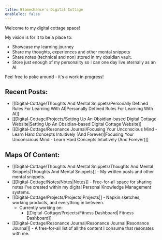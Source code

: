 ```yaml
---
title: Blamechance's Digital Cottage
enableToc: false
---
```

Welcome to my digital cottage space!

My vision is for it to be a place to:
- Showcase my learning journey
- Share my thoughts, experiences and other mental snippets
- Share notes (technical and non) stored in my obsidian vault. 
- Store just enough of my personality so I can one day live eternally as an AI 

Feel free to poke around - it's a work in progress! 



## Recent Posts: 
- [[Digital-Cottage/Thoughts And Mental Snippets/Personally Defined Rules For Learning With AI|Personally Defined Rules For Learning With AI]]
- [[Digital-Cottage/Projects/Setting Up An Obsidian-based Digital Cottage Website|Setting Up An Obsidian-based Digital Cottage Website]]
- [[Digital-Cottage/Resonance Journal/Focusing Your Unconscious Mind - Learn Hard Concepts Intuitively (And Forever)|Focusing Your Unconscious Mind - Learn Hard Concepts Intuitively (And Forever)]]


## Maps Of Content: 
- [[Digital-Cottage/Thoughts And Mental Snippets/Thoughts And Mental Snippets|Thoughts And Mental Snippets]] - My written posts and other mental snippets. 
- [[Digital-Cottage/Notes/Notes|Notes]] - Free-for-all space for sharing notes I've created within my digital Personal Knowledge Management systems.
- [[Digital-Cottage/Projects/Projects|Projects]] - Napkin sketches, working products, and everything in between.
	- Currently working on: 
		- [[Digital-Cottage/Projects/Fitness Dashboard| Fitness Dashboard]]
- [[Digital-Cottage/Resonance Journal/Resonance Journal|Resonance Journal]] - A free-for-all list of all the content I consume that resonates with me. 
